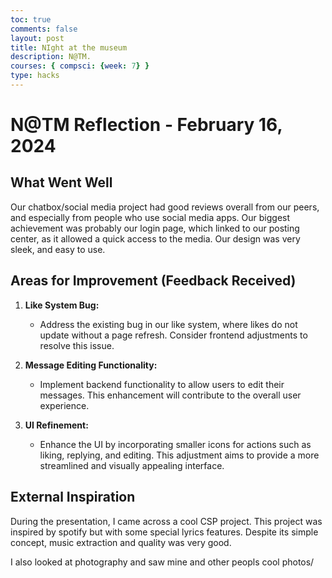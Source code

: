 ```yaml
---
toc: true
comments: false
layout: post
title: NIght at the museum
description: N@TM.
courses: { compsci: {week: 7} }
type: hacks
---
```


# N@TM Reflection - February 16, 2024

## What Went Well

Our chatbox/social media project had good reviews overall from our peers, and especially from people who use social media apps. Our biggest achievement was probably our login page, which linked to our posting center, as it allowed a quick access to the media. Our design was very sleek, and easy to use.

## Areas for Improvement (Feedback Received)

1. **Like System Bug:**
   - Address the existing bug in our like system, where likes do not update without a page refresh. Consider frontend adjustments to resolve this issue.

2. **Message Editing Functionality:**
   - Implement backend functionality to allow users to edit their messages. This enhancement will contribute to the overall user experience.

3. **UI Refinement:**
   - Enhance the UI by incorporating smaller icons for actions such as liking, replying, and editing. This adjustment aims to provide a more streamlined and visually appealing interface.

## External Inspiration

During the presentation, I came across a cool CSP project. This project was inspired by spotify but with some special lyrics features. Despite its simple concept, music extraction and quality was very good.

I also looked at photography and saw mine and other peopls cool photos/
